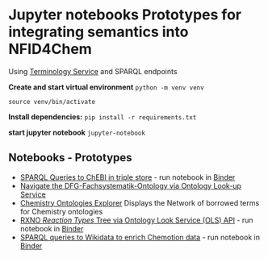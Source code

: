 # Jupyter notebooks Prototypes for integrating semantics into NFID4Chem

Using [Terminology Service](https://terminology.nfdi4chem.de/ts/index) and SPARQL endpoints


**Create and start virtual environment**
`python -m venv venv`

`source venv/bin/activate`

**Install dependencies:**
`pip install -r requirements.txt`

**start jupyter notebook**
`jupyter-notebook`

## Notebooks - Prototypes
* [SPARQL Queries to ChEBI in triple store](Chebi_SPARQL.ipynb) - run notebook in [Binder](https://mybinder.org/v2/gh/NFDI4Chem/Sematics-in-Chemotion-Prototypes/fd129e5be066be6e982afa1f2b3f15783c994e80?filepath=Chebi_SPARQL.ipynb)
* [Navigate the DFG-Fachsystematik-Ontology via Ontology Look-up Service](DFGFO-OLS.ipynb)
* [Chemistry Ontologies Explorer](ontologies_explorer.ipynb) Displays the Network of borrowed terms for Chemistry ontologies 
* [RXNO *Reaction Types* Tree via Ontology Look Service (OLS) API](RXNO-Reactions-OLSAPI.ipynb) - run notebook in [Binder](https://mybinder.org/v2/gh/NFDI4Chem/Sematics-in-Chemotion-Prototypes/HEAD?filepath=RXNO-Reactions-OLSAPI.ipynb)
* [SPARQL queries to Wikidata to enrich Chemotion data](chemotion-query-wikidata.ipynb) - run notebook in [Binder](https://mybinder.org/v2/gh/NFDI4Chem/Sematics-in-Chemotion-Prototypes/HEAD?filepath=chemotion-query-wikidata.ipynb)

